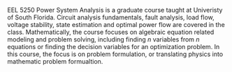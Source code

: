 EEL 5250 Power System Analysis is a graduate course taught at Univeristy of South Florida. Circuit analysis fundamentals, fault analysis, load flow, voltage stability, state estimation and optimal power flow are covered in the class. 
Mathematically, the course focuses on algebraic equation related modeling and problem solving, including finding $n$ variables from $n$ equations or finding the decision variables for an optimization problem. 
In this course, the focus is on problem formulation, or translating physics into mathematic problem formualtion. 
